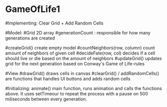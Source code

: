 # GameOfLife1
#Implementing: Clear Grid + Add Random Cells 

#Model: 
#Grid 2D array
#generationCount : responsible for how many generations are created

#createGrid() create empty model
#countNeighbors(row, column) count amount of neighbors of given cell
#decideFate(row, col) decides if a cell should live or die based on the amount of neighbors
#updateGrid() updates grid for the next generation based on Conway's Game of Life-rules

#View
#drawGrid() draws cells in canvas
#clearGrid() / addRandomCells() are functions that handles UI buttons and adds random cells

#Initializing: animate() main function, runs animation and calls the functions above. It uses setTimeour to repeat the process with a pause on 500 miliseconds between every generation.


